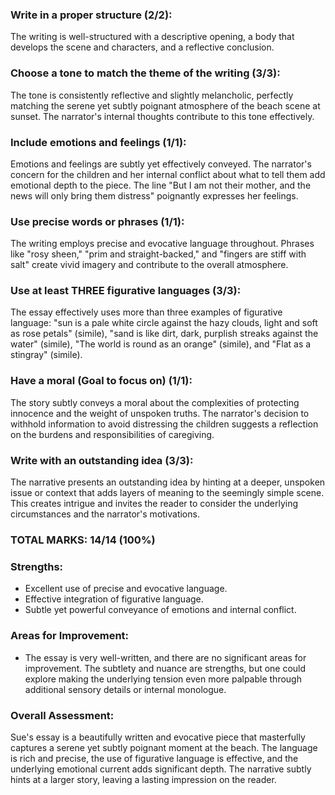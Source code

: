 ### Write in a proper structure (2/2):

The writing is well-structured with a descriptive opening, a body that develops the scene and characters, and a reflective conclusion.

### Choose a tone to match the theme of the writing (3/3):

The tone is consistently reflective and slightly melancholic, perfectly matching the serene yet subtly poignant atmosphere of the beach scene at sunset. The narrator's internal thoughts contribute to this tone effectively.

### Include emotions and feelings (1/1):

Emotions and feelings are subtly yet effectively conveyed. The narrator's concern for the children and her internal conflict about what to tell them add emotional depth to the piece. The line "But I am not their mother, and the news will only bring them distress" poignantly expresses her feelings.

### Use precise words or phrases (1/1):

The writing employs precise and evocative language throughout. Phrases like "rosy sheen," "prim and straight-backed," and "fingers are stiff with salt" create vivid imagery and contribute to the overall atmosphere.

### Use at least THREE figurative languages (3/3):

The essay effectively uses more than three examples of figurative language: "sun is a pale white circle against the hazy clouds, light and soft as rose petals" (simile), "sand is like dirt, dark, purplish streaks against the water" (simile), "The world is round as an orange" (simile), and "Flat as a stingray" (simile).

### Have a moral (Goal to focus on) (1/1):

The story subtly conveys a moral about the complexities of protecting innocence and the weight of unspoken truths. The narrator's decision to withhold information to avoid distressing the children suggests a reflection on the burdens and responsibilities of caregiving.

### Write with an outstanding idea (3/3):

The narrative presents an outstanding idea by hinting at a deeper, unspoken issue or context that adds layers of meaning to the seemingly simple scene. This creates intrigue and invites the reader to consider the underlying circumstances and the narrator's motivations.

### TOTAL MARKS: 14/14 (100%)

### Strengths:

- Excellent use of precise and evocative language.
- Effective integration of figurative language.
- Subtle yet powerful conveyance of emotions and internal conflict.

### Areas for Improvement:

- The essay is very well-written, and there are no significant areas for improvement. The subtlety and nuance are strengths, but one could explore making the underlying tension even more palpable through additional sensory details or internal monologue.

### Overall Assessment:

Sue's essay is a beautifully written and evocative piece that masterfully captures a serene yet subtly poignant moment at the beach. The language is rich and precise, the use of figurative language is effective, and the underlying emotional current adds significant depth. The narrative subtly hints at a larger story, leaving a lasting impression on the reader.
